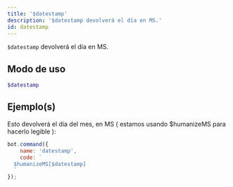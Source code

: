 ```yaml
---
title: '$datestamp'
description: '$datestamp devolverá el día en MS.'
id: datestamp
---
```


`$datestamp` devolverá el día en MS.

## Modo de uso

```php
$datestamp
```

## Ejemplo(s)

Esto devolverá el día del mes, en MS ( estamos usando $humanizeMS para hacerlo legible ):

```javascript
bot.command({
    name: 'datestamp',
    code: `
  $humanizeMS[$datestamp]
  `
});
```